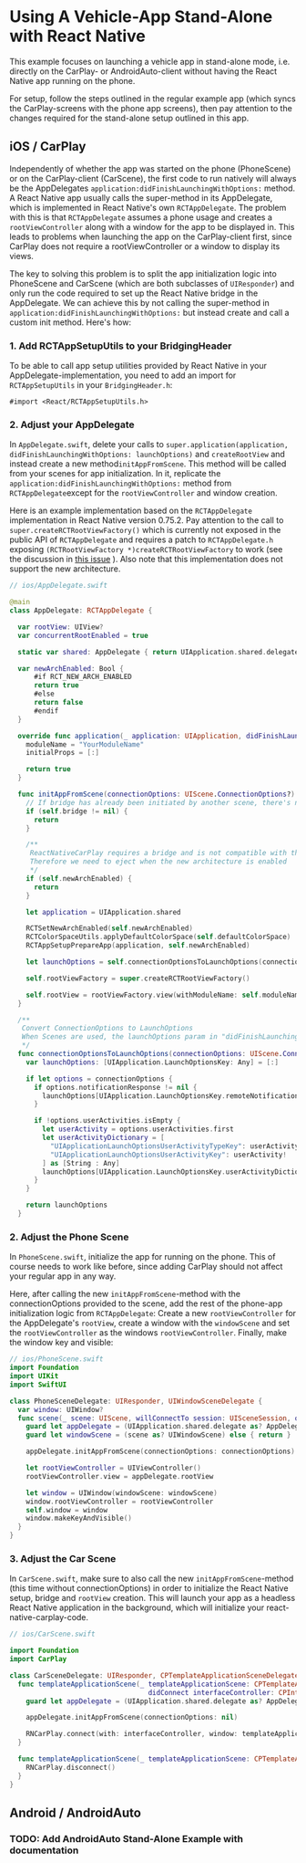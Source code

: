# Using A Vehicle-App Stand-Alone with React Native

This example focuses on launching a vehicle app in stand-alone mode, i.e.
directly on the CarPlay- or AndroidAuto-client without having the React
Native app running on the phone.

For setup, follow the steps outlined in the regular example app (which syncs
the CarPlay-screens with the phone app screens), then pay attention to the
changes required for the stand-alone setup outlined in this app.

## iOS / CarPlay

Independently of whether the app was started on the phone (PhoneScene) or on
the CarPlay-client (CarScene), the first code to run natively will always be
the AppDelegates `application:didFinishLaunchingWithOptions:` method.
A React Native app usually calls the super-method in its AppDelegate, which is
implemented in React Native's own `RCTAppDelegate`. The problem with this is
that `RCTAppDelegate` assumes a phone usage and creates a
`rootViewController` along with a window for the app to be displayed in.
This leads to problems when launching the app on the CarPlay-client first,
since CarPlay does not require a rootViewController or a window to display
its views.

The key to solving this problem is to split the app initialization logic
into PhoneScene and CarScene (which are both subclasses of `UIResponder`)
and only run the code required to set up the React Native bridge in the
AppDelegate. We can achieve this by not calling the super-method in
`application:didFinishLaunchingWithOptions:` but instead create and call a
custom init method. Here's how:

### 1. Add RCTAppSetupUtils to your BridgingHeader

To be able to call app setup utilities provided by React Native in your
AppDelegate-implementation, you need to add an import for `RCTAppSetupUtils`
in your `BridgingHeader.h`:

```objc
#import <React/RCTAppSetupUtils.h>
```

### 2. Adjust your AppDelegate

In `AppDelegate.swift`, delete your calls to
`super.application(application, didFinishLaunchingWithOptions: launchOptions)`
and `createRootView` and instead create a new method`initAppFromScene`.
This method will be called from your scenes for app initialization.
In it, replicate the `application:didFinishLaunchingWithOptions:` method
from `RCTAppDelegate`except for the `rootViewController` and window creation.

Here is an example implementation based on the `RCTAppDelegate`
implementation in React Native version 0.75.2.
Pay attention to the call to `super.createRCTRootViewFactory()` which
is currently not exposed in the public API of `RCTAppDelegate` and requires a
patch to `RCTAppDelegate.h` exposing `(RCTRootViewFactory *)createRCTRootViewFactory`
to work (see the discussion in [this issue](https://github.com/birkir/react-native-carplay/pull/158#issuecomment-2302350901) ).
Also note that this implementation does not support the new architecture.

```swift
// ios/AppDelegate.swift

@main
class AppDelegate: RCTAppDelegate {

  var rootView: UIView?
  var concurrentRootEnabled = true

  static var shared: AppDelegate { return UIApplication.shared.delegate as! AppDelegate }

  var newArchEnabled: Bool {
      #if RCT_NEW_ARCH_ENABLED
      return true
      #else
      return false
      #endif
  }

  override func application(_ application: UIApplication, didFinishLaunchingWithOptions launchOptions: [UIApplication.LaunchOptionsKey : Any]? = nil) -> Bool {
    moduleName = "YourModuleName"
    initialProps = [:]

    return true
  }

  func initAppFromScene(connectionOptions: UIScene.ConnectionOptions?) {
    // If bridge has already been initiated by another scene, there's nothing to do here
    if (self.bridge != nil) {
      return
    }

    /**
     ReactNativeCarPlay requires a bridge and is not compatible with the bridgeless new architecture introduced in React Native 0.74.
     Therefore we need to eject when the new architecture is enabled
     */
    if (self.newArchEnabled) {
      return
    }

    let application = UIApplication.shared

    RCTSetNewArchEnabled(self.newArchEnabled)
    RCTColorSpaceUtils.applyDefaultColorSpace(self.defaultColorSpace)
    RCTAppSetupPrepareApp(application, self.newArchEnabled)

    let launchOptions = self.connectionOptionsToLaunchOptions(connectionOptions: connectionOptions)

    self.rootViewFactory = super.createRCTRootViewFactory()

    self.rootView = rootViewFactory.view(withModuleName: self.moduleName!, initialProperties: self.initialProps!, launchOptions: launchOptions)
  }

  /**
   Convert ConnectionOptions to LaunchOptions
   When Scenes are used, the launchOptions param in "didFinishLaunchingWithOptions" is always null, and the expected data is provided through SceneDelegate's ConnectionOptions instead but in a different format
   */
  func connectionOptionsToLaunchOptions(connectionOptions: UIScene.ConnectionOptions?) -> [UIApplication.LaunchOptionsKey: Any] {
    var launchOptions: [UIApplication.LaunchOptionsKey: Any] = [:]

    if let options = connectionOptions {
      if options.notificationResponse != nil {
        launchOptions[UIApplication.LaunchOptionsKey.remoteNotification] = options.notificationResponse?.notification.request.content.userInfo
      }

      if !options.userActivities.isEmpty {
        let userActivity = options.userActivities.first
        let userActivityDictionary = [
          "UIApplicationLaunchOptionsUserActivityTypeKey": userActivity?.activityType as Any,
          "UIApplicationLaunchOptionsUserActivityKey": userActivity!
        ] as [String : Any]
        launchOptions[UIApplication.LaunchOptionsKey.userActivityDictionary] = userActivityDictionary
      }
    }

    return launchOptions
  }
```

### 2. Adjust the Phone Scene

In `PhoneScene.swift`, initialize the app for running on the phone.
This of course needs to work like before, since adding
CarPlay should not affect your regular app in any way.

Here, after calling the new `initAppFromScene`-method with the
connectionOptions provided to the scene, add the rest of the phone-app
initialization logic from `RCTAppDelegate`:
Create a new `rootViewController` for the AppDelegate's `rootView`, create a
window with the `windowScene` and set the `rootViewController` as the
windows `rootViewController`.
Finally, make the window key and visible:

```swift
// ios/PhoneScene.swift
import Foundation
import UIKit
import SwiftUI

class PhoneSceneDelegate: UIResponder, UIWindowSceneDelegate {
  var window: UIWindow?
  func scene(_ scene: UIScene, willConnectTo session: UISceneSession, options connectionOptions: UIScene.ConnectionOptions) {
    guard let appDelegate = (UIApplication.shared.delegate as? AppDelegate) else { return }
    guard let windowScene = (scene as? UIWindowScene) else { return }

    appDelegate.initAppFromScene(connectionOptions: connectionOptions)

    let rootViewController = UIViewController()
    rootViewController.view = appDelegate.rootView

    let window = UIWindow(windowScene: windowScene)
    window.rootViewController = rootViewController
    self.window = window
    window.makeKeyAndVisible()
  }
}
```

### 3. Adjust the Car Scene

In `CarScene.swift`, make sure to also call the new
`initAppFromScene`-method (this time without connectionOptions) in
order to initialize the React Native setup, bridge and `rootView` creation.
This will launch your app as a headless React Native application in the
background, which will initialize your react-native-carplay-code.

```swift
// ios/CarScene.swift

import Foundation
import CarPlay

class CarSceneDelegate: UIResponder, CPTemplateApplicationSceneDelegate {
  func templateApplicationScene(_ templateApplicationScene: CPTemplateApplicationScene,
                                  didConnect interfaceController: CPInterfaceController) {
    guard let appDelegate = (UIApplication.shared.delegate as? AppDelegate) else { return }

    appDelegate.initAppFromScene(connectionOptions: nil)

    RNCarPlay.connect(with: interfaceController, window: templateApplicationScene.carWindow)
  }

  func templateApplicationScene(_ templateApplicationScene: CPTemplateApplicationScene, didDisconnectInterfaceController interfaceController: CPInterfaceController) {
    RNCarPlay.disconnect()
  }
}
```

## Android / AndroidAuto

### TODO: Add AndroidAuto Stand-Alone Example with documentation
